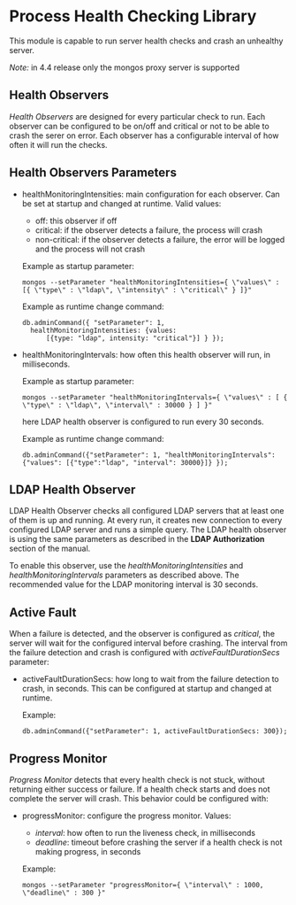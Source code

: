 # Process Health Checking Library

This module is capable to run server health checks and crash an unhealthy server.

*Note:* in 4.4 release only the mongos proxy server is supported

## Health Observers

*Health Observers* are designed for every particular check to run. Each observer can be configured to be on/off and critical or not to be able to crash the serer on error. Each observer has a configurable interval of how often it will run the checks.

## Health Observers Parameters

- healthMonitoringIntensities: main configuration for each observer. Can be set at startup and changed at runtime. Valid values:
  - off: this observer if off
  - critical: if the observer detects a failure, the process will crash
  - non-critical: if the observer detects a failure, the error will be logged and the process will not crash


   Example as startup parameter:
   ```
   mongos --setParameter "healthMonitoringIntensities={ \"values\" : [{ \"type\" : \"ldap\", \"intensity\" : \"critical\" } ]}"
   ```

   Example as runtime change command:
   ```
   db.adminCommand({ "setParameter": 1,
     healthMonitoringIntensities: {values:
         [{type: "ldap", intensity: "critical"}] } });
   ```

- healthMonitoringIntervals: how often this health observer will run, in milliseconds.

   Example as startup parameter:
   ```
   mongos --setParameter "healthMonitoringIntervals={ \"values\" : [ { \"type\" : \"ldap\", \"interval\" : 30000 } ] }"
   ```
   here LDAP health observer is configured to run every 30 seconds.

   Example as runtime change command:
   ```
   db.adminCommand({"setParameter": 1, "healthMonitoringIntervals":{"values": [{"type":"ldap", "interval": 30000}]} });
   ```

## LDAP Health Observer

LDAP Health Observer checks all configured LDAP servers that at least one of them is up and running. At every run, it creates new connection to every configured LDAP server and runs a simple query. The LDAP health observer is using the same parameters as described in the **LDAP Authorization** section of the manual.

To enable this observer, use the *healthMonitoringIntensities* and *healthMonitoringIntervals* parameters as described above. The recommended value for the LDAP monitoring interval is 30 seconds.


## Active Fault

When a failure is detected, and the observer is configured as *critical*, the server will wait for the configured interval before crashing. The interval from the failure detection and crash is configured with *activeFaultDurationSecs* parameter:

- activeFaultDurationSecs: how long to wait from the failure detection to crash, in seconds. This can be configured at startup and changed at runtime.

  Example:
  ```
  db.adminCommand({"setParameter": 1, activeFaultDurationSecs: 300});
  ```

## Progress Monitor

*Progress Monitor* detects that every health check is not stuck, without returning either success or failure. If a health check starts and does not complete the server will crash. This behavior could be configured with:

- progressMonitor: configure the progress monitor. Values:
  - *interval*: how often to run the liveness check, in milliseconds
  - *deadline*: timeout before crashing the server if a health check is not making progress, in seconds

   Example:
   ```
   mongos --setParameter "progressMonitor={ \"interval\" : 1000, \"deadline\" : 300 }"
   ```
